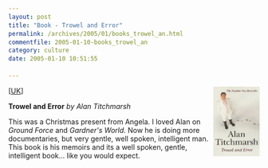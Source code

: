 ```yaml
---
layout: post
title: "Book - Trowel and Error"
permalink: /archives/2005/01/books_trowel_an.html
commentfile: 2005-01-10-books_trowel_an
category: culture
date: 2005-01-10 10:51:55

---
```


<img alt="Alan Titchmarsh: Trowel and Error" src="/assets/images/0340765437.02._SCMZZZZZZZ_.jpg" width="93" height="140" border="0" class="img_plain" align="right" />

\[<a href="/assets/images/202-5511823-5247050" target="_blank">UK</a>\]

**Trowel and Error**
*by Alan Titchmarsh*

This was a Christmas present from Angela. I loved Alan on <em>Ground Force</em> and <em>Gardner's World</em>. Now he is doing more documentaries, but very gentle, well spoken, intelligent man. This book is his memoirs and its a well spoken, gentle, intelligent book... like you would expect.
